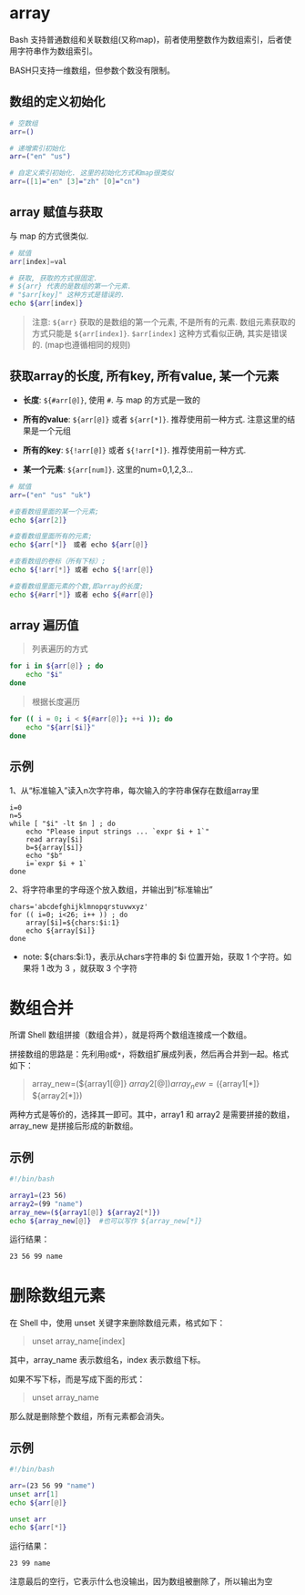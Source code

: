 # array

Bash 支持普通数组和关联数组(又称map)，前者使用整数作为数组索引，后者使用字符串作为数组索引。 

BASH只支持一维数组，但参数个数没有限制。

## 数组的定义初始化

```bash
# 空数组
arr=()

# 递增索引初始化
arr=("en" "us")

# 自定义索引初始化. 这里的初始化方式和map很类似
arr=([1]="en" [3]="zh" [0]="cn")
```

## array 赋值与获取

与 map 的方式很类似.

```bash
# 赋值
arr[index]=val

# 获取, 获取的方式很固定. 
# ${arr} 代表的是数组的第一个元素.  
# "$arr[key]" 这种方式是错误的.  
echo ${arr[index]}
```

> 注意: `${arr}` 获取的是数组的第一个元素, 不是所有的元素. 数组元素获取的方式只能是 `${arr[index]}`. `$arr[index]` 这种方式看似正确, 其实是错误的. (map也遵循相同的规则)

## 获取array的长度, 所有key, 所有value, 某一个元素

- **长度**: `${#arr[@]}`, 使用 `#`. 与 map 的方式是一致的

- **所有的value**: `${arr[@]}` 或者 `${arr[*]}`. 推荐使用前一种方式. 注意这里的结果是一个元组

- **所有的key**: `${!arr[@]}` 或者 `${!arr[*]}`. 推荐使用前一种方式.

- **某一个元素**: `${arr[num]}`. 这里的num=0,1,2,3...
```bash
# 赋值
arr=("en" "us" "uk")

#查看数组里面的某一个元素;
echo ${arr[2]}

#查看数组里面所有的元素;　
echo ${arr[*]}　或者 echo ${arr[@]}

#查看数组的卷标（所有下标）;　　
echo ${!arr[*]} 或者 echo ${!arr[@]}

#查看数组里面元素的个数,即array的长度;
echo ${#arr[*]} 或者 echo ${#arr[@]}
```

## array 遍历值

> 列表遍历的方式

```bash
for i in ${arr[@]} ; do
    echo "$i"
done
```

> 根据长度遍历

```bash
for (( i = 0; i < ${#arr[@]}; ++i )); do
    echo "${arr[$i]}"
done
```

## 示例

1、从“标准输入”读入n次字符串，每次输入的字符串保存在数组array里
```shell
i=0
n=5
while [ "$i" -lt $n ] ; do
    echo "Please input strings ... `expr $i + 1`"
    read array[$i]
    b=${array[$i]}
    echo "$b"
    i=`expr $i + 1`
done
```
2、将字符串里的字母逐个放入数组，并输出到“标准输出”
```shell
chars='abcdefghijklmnopqrstuvwxyz'
for (( i=0; i<26; i++ )) ; do
    array[$i]=${chars:$i:1}
    echo ${array[$i]}
done
```
* note:  ${chars:$i:1}，表示从chars字符串的 $i 位置开始，获取 1 个字符。如果将 1 改为 3 ，就获取 3 个字符


# 数组合并
所谓 Shell 数组拼接（数组合并），就是将两个数组连接成一个数组。

拼接数组的思路是：先利用`@`或`*`，将数组扩展成列表，然后再合并到一起。格式如下：

> array_new=(${array1[@]}  ${array2[@]})
> array_new=(${array1[\*]}  ${array2[*]})

两种方式是等价的，选择其一即可。其中，array1 和 array2 是需要拼接的数组，array_new 是拼接后形成的新数组。

## 示例

```sh
#!/bin/bash

array1=(23 56)
array2=(99 "name")
array_new=(${array1[@]} ${array2[*]})
echo ${array_new[@]}  #也可以写作 ${array_new[*]}
```

运行结果：

```sh
23 56 99 name
```



# 删除数组元素

在 Shell 中，使用 unset 关键字来删除数组元素，格式如下：

> unset array_name[index]

其中，array_name 表示数组名，index 表示数组下标。

如果不写下标，而是写成下面的形式：

> unset array_name

那么就是删除整个数组，所有元素都会消失。

## 示例

```sh
#!/bin/bash

arr=(23 56 99 "name")
unset arr[1]
echo ${arr[@]}

unset arr
echo ${arr[*]}
```

运行结果：

```
23 99 name

```

注意最后的空行，它表示什么也没输出，因为数组被删除了，所以输出为空
